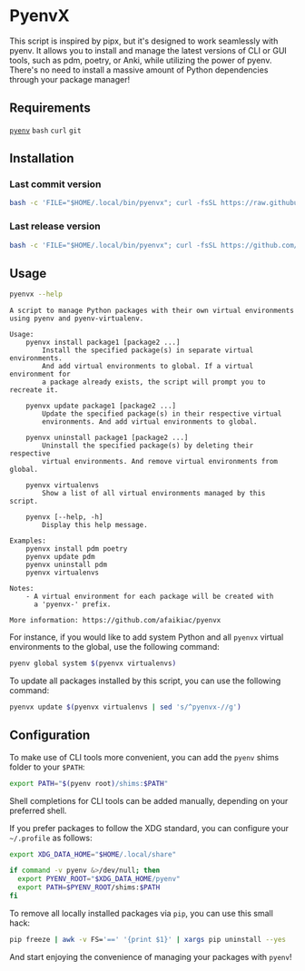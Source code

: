 # PyenvX

This script is inspired by pipx, but it's designed to work seamlessly with pyenv. It allows you to install and manage the latest versions of CLI or GUI tools, such as pdm, poetry, or Anki, while utilizing the power of pyenv. There's no need to install a massive amount of Python dependencies through your package manager!

## Requirements

[`pyenv`](https://github.com/pyenv/pyenv#installation) `bash` `curl` `git`

## Installation

### Last commit version

```bash
bash -c 'FILE="$HOME/.local/bin/pyenvx"; curl -fsSL https://raw.githubusercontent.com/afaikiac/pyenvx/main/pyenvx.bash -o "$FILE" && chmod +x "$FILE" && echo "pyenvx was installed!"'
```

### Last release version

```bash
bash -c 'FILE="$HOME/.local/bin/pyenvx"; curl -fsSL https://github.com/afaikiac/pyenvx/releases/latest/download/pyenvx.bash -o "$FILE" && chmod +x "$FILE" && echo "pyenvx was installed!"'
```

## Usage

```bash
pyenvx --help
```

```plain
A script to manage Python packages with their own virtual environments
using pyenv and pyenv-virtualenv.

Usage:
    pyenvx install package1 [package2 ...]
        Install the specified package(s) in separate virtual environments.
        And add virtual environments to global. If a virtual environment for
        a package already exists, the script will prompt you to recreate it.
  
    pyenvx update package1 [package2 ...]
        Update the specified package(s) in their respective virtual
        environments. And add virtual environments to global.
  
    pyenvx uninstall package1 [package2 ...]
        Uninstall the specified package(s) by deleting their respective
        virtual environments. And remove virtual environments from global.
  
    pyenvx virtualenvs
        Show a list of all virtual environments managed by this script.
  
    pyenvx [--help, -h]
        Display this help message.

Examples:
    pyenvx install pdm poetry
    pyenvx update pdm
    pyenvx uninstall pdm
    pyenvx virtualenvs

Notes:
    - A virtual environment for each package will be created with
      a 'pyenvx-' prefix.

More information: https://github.com/afaikiac/pyenvx
```

For instance, if you would like to add system Python and all `pyenvx` virtual environments to the global, use the following command:

```bash
pyenv global system $(pyenvx virtualenvs)
```

To update all packages installed by this script, you can use the following command:

```bash
pyenvx update $(pyenvx virtualenvs | sed 's/^pyenvx-//g')
```

## Configuration

To make use of CLI tools more convenient, you can add the `pyenv` shims folder to your `$PATH`:

```bash
export PATH="$(pyenv root)/shims:$PATH"
```

Shell completions for CLI tools can be added manually, depending on your preferred shell.

If you prefer packages to follow the XDG standard, you can configure your `~/.profile` as follows:

``` bash
export XDG_DATA_HOME="$HOME/.local/share"

if command -v pyenv &>/dev/null; then
  export PYENV_ROOT="$XDG_DATA_HOME/pyenv"
  export PATH=$PYENV_ROOT/shims:$PATH
fi
```

To remove all locally installed packages via `pip`, you can use this small hack:

```bash
pip freeze | awk -v FS='==' '{print $1}' | xargs pip uninstall --yes
```

And start enjoying the convenience of managing your packages with `pyenv`!
